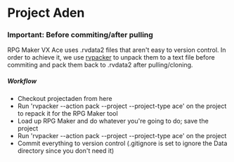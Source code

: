 # Project Aden

### Important: Before commiting/after pulling
RPG Maker VX Ace uses .rvdata2 files that aren't easy to version control. In order to achieve it, we use [rvpacker](http://github.com/aketerson/rvpacker) to unpack them to a text file before commiting and pack them back to .rvdata2 after pulling/cloning.

##### Workflow
* Checkout projectaden from here
* Run 'rvpacker --action pack --project <path-to-project> --project-type ace' on the project to repack it for the RPG Maker tool
* Load up RPG Maker and do whatever you're going to do; save the project
* Run 'rvpacker --action pack --project <path-to-project> --project-type ace' on the project
* Commit everything to version control (.gitignore is set to ignore the Data directory since you don't need it)
